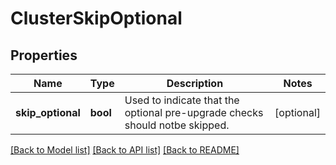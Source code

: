 # ClusterSkipOptional

## Properties
Name | Type | Description | Notes
------------ | ------------- | ------------- | -------------
**skip_optional** | **bool** | Used to indicate that the optional pre-upgrade checks should notbe skipped. | [optional] 

[[Back to Model list]](../README.md#documentation-for-models) [[Back to API list]](../README.md#documentation-for-api-endpoints) [[Back to README]](../README.md)


